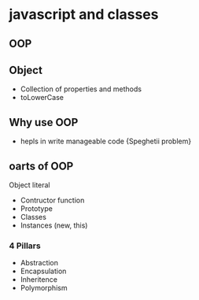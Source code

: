 #  javascript and classes

## OOP

## Object
- Collection of properties and methods
- toLowerCase

## Why use OOP
- hepls in write manageable code {Speghetii problem}

## oarts of OOP
Object literal
- Contructor function
- Prototype
- Classes
- Instances (new, this)

### 4 Pillars
- Abstraction
- Encapsulation
- Inheritence
- Polymorphism